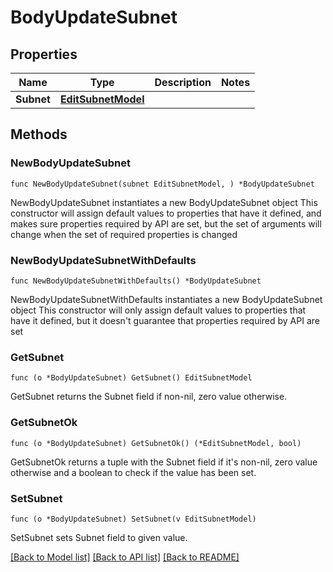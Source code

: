 # BodyUpdateSubnet

## Properties

Name | Type | Description | Notes
------------ | ------------- | ------------- | -------------
**Subnet** | [**EditSubnetModel**](EditSubnetModel.md) |  | 

## Methods

### NewBodyUpdateSubnet

`func NewBodyUpdateSubnet(subnet EditSubnetModel, ) *BodyUpdateSubnet`

NewBodyUpdateSubnet instantiates a new BodyUpdateSubnet object
This constructor will assign default values to properties that have it defined,
and makes sure properties required by API are set, but the set of arguments
will change when the set of required properties is changed

### NewBodyUpdateSubnetWithDefaults

`func NewBodyUpdateSubnetWithDefaults() *BodyUpdateSubnet`

NewBodyUpdateSubnetWithDefaults instantiates a new BodyUpdateSubnet object
This constructor will only assign default values to properties that have it defined,
but it doesn't guarantee that properties required by API are set

### GetSubnet

`func (o *BodyUpdateSubnet) GetSubnet() EditSubnetModel`

GetSubnet returns the Subnet field if non-nil, zero value otherwise.

### GetSubnetOk

`func (o *BodyUpdateSubnet) GetSubnetOk() (*EditSubnetModel, bool)`

GetSubnetOk returns a tuple with the Subnet field if it's non-nil, zero value otherwise
and a boolean to check if the value has been set.

### SetSubnet

`func (o *BodyUpdateSubnet) SetSubnet(v EditSubnetModel)`

SetSubnet sets Subnet field to given value.



[[Back to Model list]](../README.md#documentation-for-models) [[Back to API list]](../README.md#documentation-for-api-endpoints) [[Back to README]](../README.md)


